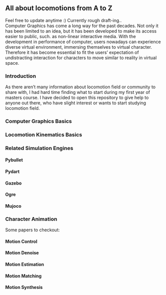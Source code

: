 ## All about locomotions from A to Z

Feel free to update anytime :) Currently rough draft-ing..  
Computer Graphics has come a long way for the past decades. Not only it has been limited to an idea, but it has been developed to make its access easier to public, such. as non-linear interactive media. With the development in performance of computer, users nowadays can experience diverse virtual environment, immersing themselves to virtual character. Therefore it has become essential to fit the users’ expectation of undistracting interaction for characters to move similar to reality in virtual space.  

### Introduction
As there aren’t many information about locomotion field or community to share with, I had hard time finding what to start during my first year of masters course. I have decided to open this repository to give help to anyone out there, who have slight interest or wants to start studying locomotion field. 

### Computer Graphics Basics


### Locomotion Kinematics Basics 


### Related Simulation Engines

#### Pybullet
#### Pydart
#### Gazebo
#### Ogre
#### Mujoco

### Character Animation
Some papers to checkout:

#### Motion Control

#### Motion Denoise

#### Motion Estimation

#### Motion Matching

#### Motion Synthesis
